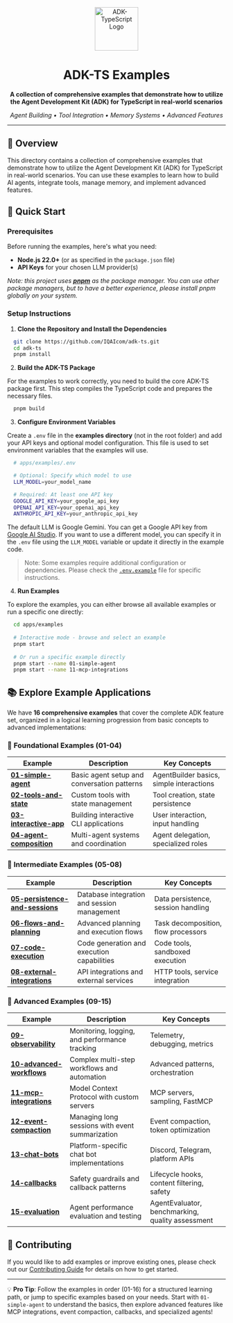 <div align="center">

<img src="https://files.catbox.moe/vumztw.png" alt="ADK-TypeScript Logo" width="100" />

<br/>

# ADK-TS Examples

**A collection of comprehensive examples that demonstrate how to utilize the Agent Development Kit (ADK) for TypeScript in real-world scenarios**

*Agent Building • Tool Integration • Memory Systems • Advanced Features*

---

</div>

## 🌟 Overview

This directory contains a collection of comprehensive examples that demonstrate how to utilize the Agent Development Kit (ADK) for TypeScript in real-world scenarios. You can use these examples to learn how to build AI agents, integrate tools, manage memory, and implement advanced features.

## 🚀 Quick Start

### Prerequisites

Before running the examples, here's what you need:

- **Node.js 22.0+** (or as specified in the `package.json` file)
- **API Keys** for your chosen LLM provider(s)

*Note: this project uses [**pnpm**](https://pnpm.io/) as the package manager. You can use other package managers, but to have a better experience, please install pnpm globally on your system.*

### Setup Instructions

1. **Clone the Repository and Install the Dependencies**

```bash
  git clone https://github.com/IQAIcom/adk-ts.git
  cd adk-ts
  pnpm install
```

2. **Build the ADK-TS Package**

For the examples to work correctly, you need to build the core ADK-TS package first. This step compiles the TypeScript code and prepares the necessary files.

 ```bash
   pnpm build
 ```

3. **Configure Environment Variables**

Create a `.env` file in the **examples directory** (not in the root folder) and add your API keys and optional model configuration. This file is used to set environment variables that the examples will use.

 ```bash
   # apps/examples/.env

   # Optional: Specify which model to use
   LLM_MODEL=your_model_name

   # Required: At least one API key
   GOOGLE_API_KEY=your_google_api_key
   OPENAI_API_KEY=your_openai_api_key
   ANTHROPIC_API_KEY=your_anthropic_api_key
 ```

The default LLM is Google Gemini. You can get a Google API key from [Google AI Studio](https://makersuite.google.com/app/apikey). If you want to use a different model, you can specify it in the `.env` file using the `LLM_MODEL` variable or update it directly in the example code.

> Note: Some examples require additional configuration or dependencies. Please check the [`.env.example`](.env.example) file for specific instructions.

4. **Run Examples**

To explore the examples, you can either browse all available examples or run a specific one directly:

 ```bash
   cd apps/examples 
   
   # Interactive mode - browse and select an example
   pnpm start
   
   # Or run a specific example directly
   pnpm start --name 01-simple-agent
   pnpm start --name 11-mcp-integrations
 ```

## 📚 Explore Example Applications

We have **16 comprehensive examples** that cover the complete ADK feature set, organized in a logical learning progression from basic concepts to advanced implementations:

### 🎯 **Foundational Examples (01-04)**

| Example | Description | Key Concepts |
|---------|-------------|--------------|
| **[01-simple-agent](src/01-simple-agent/)** | Basic agent setup and conversation patterns | AgentBuilder basics, simple interactions |
| **[02-tools-and-state](src/02-tools-and-state/)** | Custom tools with state management | Tool creation, state persistence |
| **[03-interactive-app](src/03-interactive-app/)** | Building interactive CLI applications | User interaction, input handling |
| **[04-agent-composition](src/04-agent-composition/)** | Multi-agent systems and coordination | Agent delegation, specialized roles |

### 🔧 **Intermediate Examples (05-08)**

| Example | Description | Key Concepts |
|---------|-------------|--------------|
| **[05-persistence-and-sessions](src/05-persistence-and-sessions/)** | Database integration and session management | Data persistence, session handling |
| **[06-flows-and-planning](src/06-flows-and-planning/)** | Advanced planning and execution flows | Task decomposition, flow processors |
| **[07-code-execution](src/07-code-execution/)** | Code generation and execution capabilities | Code tools, sandboxed execution |
| **[08-external-integrations](src/08-external-integrations/)** | API integrations and external services | HTTP tools, service integration |

### 🚀 **Advanced Examples (09-15)**

| Example | Description | Key Concepts |
|---------|-------------|--------------|
| **[09-observability](src/09-observability/)** | Monitoring, logging, and performance tracking | Telemetry, debugging, metrics |
| **[10-advanced-workflows](src/10-advanced-workflows/)** | Complex multi-step workflows and automation | Advanced patterns, orchestration |
| **[11-mcp-integrations](src/11-mcp-integrations/)** | Model Context Protocol with custom servers | MCP servers, sampling, FastMCP |
| **[12-event-compaction](src/12-event-compaction/)** | Managing long sessions with event summarization | Event compaction, token optimization |
| **[13-chat-bots](src/13-chat-bots/)** | Platform-specific chat bot implementations | Discord, Telegram, platform APIs |
| **[14-callbacks](src/14-callbacks/)** | Safety guardrails and callback patterns | Lifecycle hooks, content filtering, safety |
| **[15-evaluation](src/15-evaluation/)** | Agent performance evaluation and testing | AgentEvaluator, benchmarking, quality assessment |

## 🤝 Contributing

If you would like to add examples or improve existing ones, please check out our [Contributing Guide](../../CONTRIBUTION.md) for details on how to get started.

---

💡 **Pro Tip**: Follow the examples in order (01-16) for a structured learning path, or jump to specific examples based on your needs. Start with `01-simple-agent` to understand the basics, then explore advanced features like MCP integrations, event compaction, callbacks, and specialized agents!
